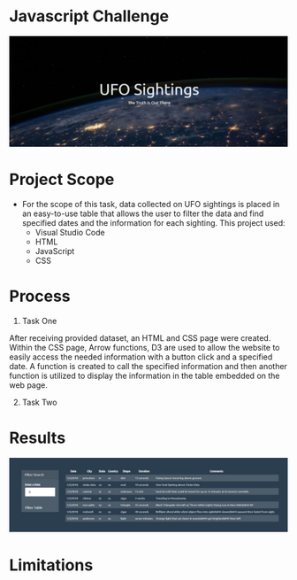 # Javascript Challenge

![UFO PHOTO](https://github.com/Cosette3737/javascript-challenge/blob/main/ufophoto.JPG)


# Project Scope

* For the scope of this task, data collected on UFO sightings is placed in an easy-to-use table that allows the user to filter the data and find specified dates and the information for each sighting.  This project used:
    - Visual Studio Code
    - HTML
    - JavaScript
    - CSS
    
    


# Process
1. Task One

After receiving provided dataset, an HTML and CSS page were created.  Within the CSS page, Arrow functions, D3 are used to allow the website to easily access the needed information with a button click and a specified date.  A function is created to call the specified information and then another function is utilized to display the information in the table embedded on the web page.  

2. Task Two




# Results

![Filtered Table PHOTO](https://raw.githubusercontent.com/Cosette3737/javascript-challenge/main/resulttable.JPG)





# Limitations


